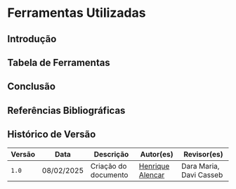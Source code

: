 # **Ferramentas Utilizadas**

## **Introdução**

## **Tabela de Ferramentas**

## **Conclusão**

## **Referências Bibliográficas**

## **Histórico de Versão**

| Versão | Data       | Descrição                             | Autor(es)                                       | Revisor(es)             |
| ------ | ---------- | ------------------------------------- | ----------------------------------------------- | ----------------------- |
| `1.0`  | 08/02/2025 | Criação do documento                  | [Henrique Alencar](https://github.com/henryqma) | Dara Maria, Davi Casseb |